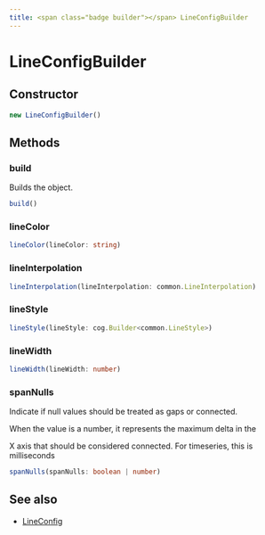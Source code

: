 ```yaml
---
title: <span class="badge builder"></span> LineConfigBuilder
---
```

# <span class="badge builder"></span> LineConfigBuilder

## Constructor

```typescript
new LineConfigBuilder()
```
## Methods

### <span class="badge object-method"></span> build

Builds the object.

```typescript
build()
```

### <span class="badge object-method"></span> lineColor

```typescript
lineColor(lineColor: string)
```

### <span class="badge object-method"></span> lineInterpolation

```typescript
lineInterpolation(lineInterpolation: common.LineInterpolation)
```

### <span class="badge object-method"></span> lineStyle

```typescript
lineStyle(lineStyle: cog.Builder<common.LineStyle>)
```

### <span class="badge object-method"></span> lineWidth

```typescript
lineWidth(lineWidth: number)
```

### <span class="badge object-method"></span> spanNulls

Indicate if null values should be treated as gaps or connected.

When the value is a number, it represents the maximum delta in the

X axis that should be considered connected.  For timeseries, this is milliseconds

```typescript
spanNulls(spanNulls: boolean | number)
```

## See also

 * <span class="badge object-type-interface"></span> [LineConfig](./object-LineConfig.md)
